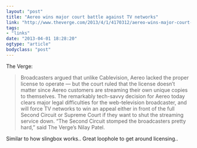 ```yaml
---
layout: "post"
title: "Aereo wins major court battle against TV networks"
link: "http://www.theverge.com/2013/4/1/4170312/aereo-wins-major-court-battle-against-tv-networks"
tags: 
- "links"
date: "2013-04-01 18:28:20"
ogtype: "article"
bodyclass: "post"
---
```


The Verge:

> Broadcasters argued that unlike Cablevision, Aereo lacked the proper license to operate — but the court ruled that the license doesn’t matter since Aereo customers are streaming their own unique copies to themselves. The remarkably tech-savvy decision for Aereo today clears major legal difficulties for the web-television broadcaster, and will force TV networks to win an appeal either in front of the full Second Circuit or Supreme Court if they want to shut the streaming service down. “The Second Circuit stomped the broadcasters pretty hard,” said The Verge’s Nilay Patel.

Similar to how slingbox works.. Great loophole to get around licensing..